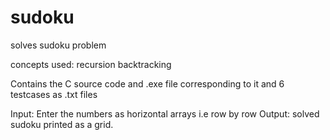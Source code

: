 # sudoku
solves sudoku problem

concepts used:
recursion
backtracking

Contains the C source code and .exe file corresponding to it and 6 testcases as .txt files

Input: Enter the numbers as horizontal arrays i.e row by row
Output: solved sudoku printed as a grid.
